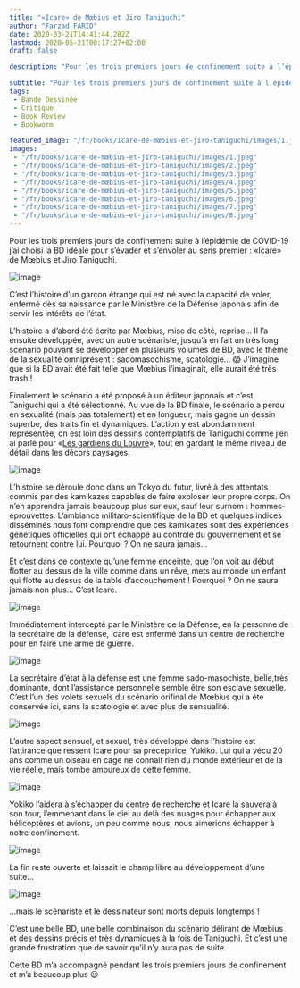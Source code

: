 ```yaml
---
title: "«Icare» de Mœbius et Jiro Taniguchi"
author: "Farzad FARID"
date: 2020-03-21T14:41:44.282Z
lastmod: 2020-05-21T00:17:27+02:00
draft: false

description: "Pour les trois premiers jours de confinement suite à l’épidémie de COVID-19 j’ai choisi la BD idéale pour s’évader et s’envoler au sens premier : «Icare» de Mœbius et Jiro Taniguchi."

subtitle: "Pour les trois premiers jours de confinement suite à l’épidémie de COVID-19 j’ai choisi la BD idéale pour s’évader et s’envoler au sens…"
tags:
 - Bande Dessinée
 - Critique
 - Book Review
 - Bookworm

featured_image: "/fr/books/icare-de-mœbius-et-jiro-taniguchi/images/1.jpeg" 
images:
 - "/fr/books/icare-de-mœbius-et-jiro-taniguchi/images/1.jpeg"
 - "/fr/books/icare-de-mœbius-et-jiro-taniguchi/images/2.jpeg"
 - "/fr/books/icare-de-mœbius-et-jiro-taniguchi/images/3.jpeg"
 - "/fr/books/icare-de-mœbius-et-jiro-taniguchi/images/4.jpeg"
 - "/fr/books/icare-de-mœbius-et-jiro-taniguchi/images/5.jpeg"
 - "/fr/books/icare-de-mœbius-et-jiro-taniguchi/images/6.jpeg"
 - "/fr/books/icare-de-mœbius-et-jiro-taniguchi/images/7.jpeg"
 - "/fr/books/icare-de-mœbius-et-jiro-taniguchi/images/8.jpeg"
---
```


Pour les trois premiers jours de confinement suite à l’épidémie de COVID-19 j’ai choisi la BD idéale pour s’évader et s’envoler au sens premier : «Icare» de Mœbius et Jiro Taniguchi.




![image](images/1.jpeg#layoutTextWidth)



C’est l’histoire d’un garçon étrange qui est né avec la capacité de voler, enfermé dès sa naissance par le Ministère de la Défense japonais afin de servir les intérêts de l’état.

L’histoire a d’abord été écrite par Mœbius, mise de côté, reprise… Il l’a ensuite développée, avec un autre scénariste, jusqu’à en fait un très long scénario pouvant se développer en plusieurs volumes de BD, avec le thème de la sexualité omniprésent : sadomasochisme, scatologie… 😱 J’imagine que si la BD avait été fait telle que Mœbius l’imaginait, elle aurait été très trash !

Finalement le scénario a été proposé à un éditeur japonais et c’est Taniguchi qui a été sélectionné. Au vue de la BD finale, le scénario a perdu en sexualité (mais pas totalement) et en longueur, mais gagne un dessin superbe, des traits fin et dynamiques. L’action y est abondamment représentée, on est loin des dessins contemplatifs de Taniguchi comme j’en ai parlé pour «[Les gardiens du Louvre](https://link.medium.com/3UWiqsYn24)», tout en gardant le même niveau de détail dans les décors paysages.




![image](images/2.jpeg#layoutTextWidth)



L’histoire se déroule donc dans un Tokyo du futur, livré à des attentats commis par des kamikazes capables de faire exploser leur propre corps. On n’en apprendra jamais beaucoup plus sur eux, sauf leur surnom : hommes-éprouvettes. L’ambiance militaro-scientifique de la BD et quelques indices disséminés nous font comprendre que ces kamikazes sont des expériences génétiques officielles qui ont échappé au contrôle du gouvernement et se retournent contre lui. Pourquoi ? On ne saura jamais…

Et c’est dans ce contexte qu’une femme enceinte, que l’on voit au début flotter au dessus de la ville comme dans un rêve, mets au monde un enfant qui flotte au dessus de la table d’accouchement ! Pourquoi ? On ne saura jamais non plus… C’est Icare.




![image](images/3.jpeg#layoutTextWidth)



Immédiatement intercepté par le Ministère de la Défense, en la personne de la secrétaire de la défense, Icare est enfermé dans un centre de recherche pour en faire une arme de guerre.




![image](images/4.jpeg#layoutTextWidth)



La secrétaire d’état à la défense est une femme sado-masochiste, belle,très dominante, dont l’assistance personnelle semble être son esclave sexuelle. C’est l’un des volets sexuels du scénario orifinal de Mœbius qui a été conservée ici, sans la scatologie et avec plus de sensualité.




![image](images/5.jpeg#layoutTextWidth)



L’autre aspect sensuel, et sexuel, très développé dans l’histoire est l’attirance que ressent Icare pour sa préceptrice, Yukiko. Lui qui a vécu 20 ans comme un oiseau en cage ne connait rien du monde extérieur et de la vie réelle, mais tombe amoureux de cette femme.




![image](images/6.jpeg#layoutTextWidth)



Yokiko l’aidera à s’échapper du centre de recherche et Icare la sauvera à son tour, l’emmenant dans le ciel au delà des nuages pour échapper aux hélicoptères et avions, un peu comme nous, nous aimerions échapper à notre confinement.




![image](images/7.jpeg#layoutTextWidth)



La fin reste ouverte et laissait le champ libre au développement d’une suite…




![image](images/8.jpeg#layoutTextWidth)



…mais le scénariste et le dessinateur sont morts depuis longtemps !

C’est une belle BD, une belle combinaison du scénario délirant de Mœbius et des dessins précis et très dynamiques à la fois de Taniguchi. Et c’est une grande frustration que de savoir qu’il n’y aura pas de suite.

Cette BD m’a accompagné pendant les trois premiers jours de confinement et m’a beaucoup plus 😃
